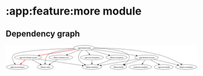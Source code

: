 # :app:feature:more module
## Dependency graph
![Dependency graph](../../../docs/images/graphs/dep_graph_app_feature_more.svg)
